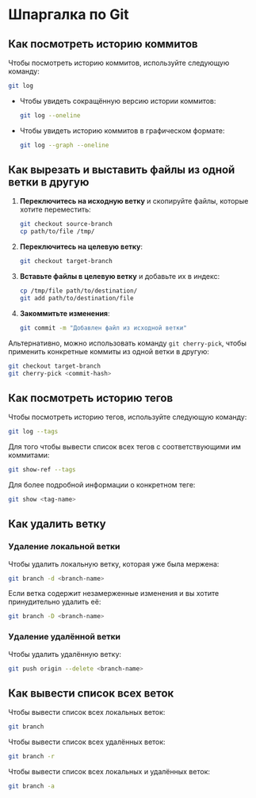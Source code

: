 # Шпаргалка по Git

## Как посмотреть историю коммитов

Чтобы посмотреть историю коммитов, используйте следующую команду:

```bash
git log
```

- Чтобы увидеть сокращённую версию истории коммитов:
  ```bash
  git log --oneline
  ```

- Чтобы увидеть историю коммитов в графическом формате:
  ```bash
  git log --graph --oneline
  ```

## Как вырезать и выставить файлы из одной ветки в другую


1. **Переключитесь на исходную ветку** и скопируйте файлы, которые хотите переместить:
   ```bash
   git checkout source-branch
   cp path/to/file /tmp/
   ```

2. **Переключитесь на целевую ветку**:
   ```bash
   git checkout target-branch
   ```

3. **Вставьте файлы в целевую ветку** и добавьте их в индекс:
   ```bash
   cp /tmp/file path/to/destination/
   git add path/to/destination/file
   ```

4. **Закоммитьте изменения**:
   ```bash
   git commit -m "Добавлен файл из исходной ветки"
   ```

Альтернативно, можно использовать команду `git cherry-pick`, чтобы применить конкретные коммиты из одной ветки в другую:
```bash
git checkout target-branch
git cherry-pick <commit-hash>
```

## Как посмотреть историю тегов

Чтобы посмотреть историю тегов, используйте следующую команду:

```bash
git log --tags
```

Для того чтобы вывести список всех тегов с соответствующими им коммитами:
```bash
git show-ref --tags
```

Для более подробной информации о конкретном теге:
```bash
git show <tag-name>
```

## Как удалить ветку

### Удаление локальной ветки

Чтобы удалить локальную ветку, которая уже была мержена:
```bash
git branch -d <branch-name>
```

Если ветка содержит незамерженные изменения и вы хотите принудительно удалить её:
```bash
git branch -D <branch-name>
```

### Удаление удалённой ветки

Чтобы удалить удалённую ветку:
```bash
git push origin --delete <branch-name>
```

## Как вывести список всех веток

Чтобы вывести список всех локальных веток:
```bash
git branch
```

Чтобы вывести список всех удалённых веток:
```bash
git branch -r
```

Чтобы вывести список всех локальных и удалённых веток:
```bash
git branch -a
```
